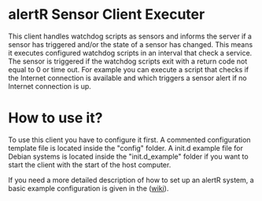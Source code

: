 alertR Sensor Client Executer
======

This client handles watchdog scripts as sensors and informs the server if a sensor has triggered and/or the state of a sensor has changed. This means it executes configured watchdog scripts in an interval that check a service. The sensor is triggered if the watchdog scripts exit with a return code not equal to 0 or time out. For example you can execute a script that checks if the Internet connection is available and which triggers a sensor alert if no Internet connection is up.


How to use it?
======

To use this client you have to configure it first. A commented configuration template file is located inside the "config" folder. A init.d example file for Debian systems is located inside the "init.d_example" folder if you want to start the client with the start of the host computer.

If you need a more detailed description of how to set up an alertR system, a basic example configuration is given in the ([wiki](https://github.com/sqall01/alertR/wiki/Example-Configuration)).